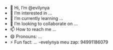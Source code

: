 - 👋 Hi, I’m @evilynya
- 👀 I’m interested in ...
- 🌱 I’m currently learning ...
- 💞️ I’m looking to collaborate on ...
- 📫 How to reach me ...
- 😄 Pronouns: ...
- ⚡ Fun fact: ...
-evelynya meu zap: 94991186079
<!---
evilynya/evilynya is a ✨ special ✨ repository because its `README.md` (this file) appears on your GitHub profile.
You can click the Preview link to take a look at your changes.
--->
